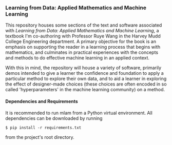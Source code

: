 ### Learning from Data: Applied Mathematics and Machine Learning 

This repository houses some sections of the text and software associated with _Learning from Data: Applied Mathematics 
and Machine Learning_, a textbook I'm co-authoring with Professor Ruye Wang in the Harvey Mudd College Engineering department. 
A primary objective for the book is an emphasis on supporting the reader in a learning process that begins with mathematics, 
and culminates in practical experiences with the concepts and methods to do effective machine learning in an applied context. 

With this in mind, the repository will house a variety of software, primarily demos intended to give a learner the confidence 
and foundation to apply a particular method to explore their own data, and to aid a learner in exploring the
effect of designer-made choices (these choices are often encoded in so called 'hyperparameters'
in the machine learning community) on a method. 

#### Dependencies and Requirements

It is recommended to run mlam from a Python virtual environment. All dependencies can be downloaded by running 

```console 
$ pip install -r requirements.txt
```

from the project's root directory.
